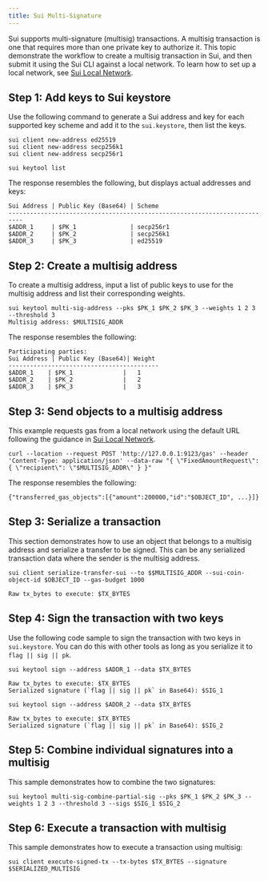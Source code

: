 ```yaml
---
title: Sui Multi-Signature
---
```


Sui supports multi-signature (multisig) transactions. A multisig transaction is one that requires more than one private key to authorize it. This topic demonstrate the workflow to create a multisig transaction in Sui, and then submit it using the Sui CLI against a local network. To learn how to set up a local network, see [Sui Local Network](../build/sui-local-network.md).

## Step 1: Add keys to Sui keystore

Use the following command to generate a Sui address and key for each supported key scheme and add it to the `sui.keystore`, then list the keys.

```shell
sui client new-address ed25519
sui client new-address secp256k1
sui client new-address secp256r1

sui keytool list
```

The response resembles the following, but displays actual addresses and keys:

```
Sui Address | Public Key (Base64) | Scheme
--------------------------------------------------------------------------
$ADDR_1     | $PK_1               | secp256r1
$ADDR_2     | $PK_2               | secp256k1
$ADDR_3     | $PK_3               | ed25519
```

## Step 2: Create a multisig address

To create a multisig address, input a list of public keys to use for the multisig address and list their corresponding weights.

```shell
sui keytool multi-sig-address --pks $PK_1 $PK_2 $PK_3 --weights 1 2 3 --threshold 3
Multisig address: $MULTISIG_ADDR
```

The response resembles the following:

```
Participating parties:
Sui Address | Public Key (Base64)| Weight
------------------------------------------
$ADDR_1    | $PK_1              |   1
$ADDR_2    | $PK_2              |   2
$ADDR_3    | $PK_3              |   3
```

## Step 3: Send objects to a multisig address

This example requests gas from a local network using the default URL following the guidance in [Sui Local Network](../build/sui-local-network.md).


```shell
curl --location --request POST 'http://127.0.0.1:9123/gas' --header 'Content-Type: application/json' --data-raw "{ \"FixedAmountRequest\": { \"recipient\": \"$MULTISIG_ADDR\" } }"
```

The response resembles the following:
```
{"transferred_gas_objects":[{"amount":200000,"id":"$OBJECT_ID", ...}]}
```

## Step 3: Serialize a transaction

This section demonstrates how to use an object that belongs to a multisig address and serialize a transfer to be signed. This can be any serialized transaction data where the sender is the multisig address.

```shell
sui client serialize-transfer-sui --to $$MULTISIG_ADDR --sui-coin-object-id $OBJECT_ID --gas-budget 1000

Raw tx_bytes to execute: $TX_BYTES
```

## Step 4: Sign the transaction with two keys

Use the following code sample to sign the transaction with two keys in `sui.keystore`. You can do this with other tools as long as you serialize it to `flag || sig || pk`.

```shell
sui keytool sign --address $ADDR_1 --data $TX_BYTES

Raw tx_bytes to execute: $TX_BYTES
Serialized signature (`flag || sig || pk` in Base64): $SIG_1

sui keytool sign --address $ADDR_2 --data $TX_BYTES

Raw tx_bytes to execute: $TX_BYTES
Serialized signature (`flag || sig || pk` in Base64): $SIG_2
```

## Step 5: Combine individual signatures into a multisig

This sample demonstrates how to combine the two signatures:
```shell
sui keytool multi-sig-combine-partial-sig --pks $PK_1 $PK_2 $PK_3 --weights 1 2 3 --threshold 3 --sigs $SIG_1 $SIG_2
```

## Step 6: Execute a transaction with multisig

This sample demonstrates how to execute a transaction using multisig:
```shell
sui client execute-signed-tx --tx-bytes $TX_BYTES --signature $SERIALIZED_MULTISIG
```
